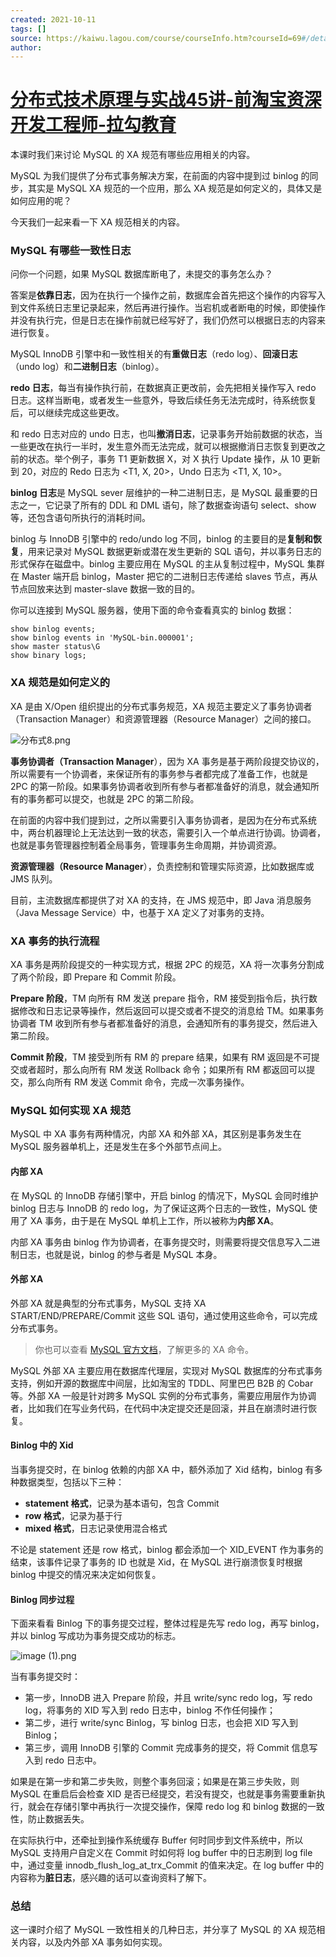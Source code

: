 ```yaml
---
created: 2021-10-11
tags: []
source: https://kaiwu.lagou.com/course/courseInfo.htm?courseId=69#/detail/pc?id=1898
author: 
---
```


# [分布式技术原理与实战45讲-前淘宝资深开发工程师-拉勾教育](https://kaiwu.lagou.com/course/courseInfo.htm?courseId=69#/detail/pc?id=1898)


本课时我们来讨论 MySQL 的 XA 规范有哪些应用相关的内容。

MySQL 为我们提供了分布式事务解决方案，在前面的内容中提到过 binlog 的同步，其实是 MySQL XA 规范的一个应用，那么 XA 规范是如何定义的，具体又是如何应用的呢？

今天我们一起来看一下 XA 规范相关的内容。

### MySQL 有哪些一致性日志

问你一个问题，如果 MySQL 数据库断电了，未提交的事务怎么办？

答案是**依靠日志**，因为在执行一个操作之前，数据库会首先把这个操作的内容写入到文件系统日志里记录起来，然后再进行操作。当宕机或者断电的时候，即使操作并没有执行完，但是日志在操作前就已经写好了，我们仍然可以根据日志的内容来进行恢复。

MySQL InnoDB 引擎中和一致性相关的有**重做日志**（redo log）、**回滚日志**（undo log）和**二进制日志**（binlog）。

**redo 日志**，每当有操作执行前，在数据真正更改前，会先把相关操作写入 redo 日志。这样当断电，或者发生一些意外，导致后续任务无法完成时，待系统恢复后，可以继续完成这些更改。

和 redo 日志对应的 undo 日志，也叫**撤消日志**，记录事务开始前数据的状态，当一些更改在执行一半时，发生意外而无法完成，就可以根据撤消日志恢复到更改之前的状态。举个例子，事务 T1 更新数据 X，对 X 执行 Update 操作，从 10 更新到 20，对应的 Redo 日志为 <T1, X, 20>，Undo 日志为 <T1, X, 10>。

**binlog 日志**是 MySQL sever 层维护的一种二进制日志，是 MySQL 最重要的日志之一，它记录了所有的 DDL 和 DML 语句，除了数据查询语句 select、show 等，还包含语句所执行的消耗时间。

binlog 与 InnoDB 引擎中的 redo/undo log 不同，binlog 的主要目的是**复制和恢复**，用来记录对 MySQL 数据更新或潜在发生更新的 SQL 语句，并以事务日志的形式保存在磁盘中。binlog 主要应用在 MySQL 的主从复制过程中，MySQL 集群在 Master 端开启 binlog，Master 把它的二进制日志传递给 slaves 节点，再从节点回放来达到 master-slave 数据一致的目的。

你可以连接到 MySQL 服务器，使用下面的命令查看真实的 binlog 数据：

```
show binlog events;
show binlog events in 'MySQL-bin.000001';
show master status\G
show binary logs;
```

### XA 规范是如何定义的

XA 是由 X/Open 组织提出的分布式事务规范，XA 规范主要定义了事务协调者（Transaction Manager）和资源管理器（Resource Manager）之间的接口。

![分布式8.png](https://s0.lgstatic.com/i/image3/M01/17/A2/Ciqah16n5eWABApiAACuPsJ6_T0711.png)

**事务协调者（Transaction Manager**），因为 XA 事务是基于两阶段提交协议的，所以需要有一个协调者，来保证所有的事务参与者都完成了准备工作，也就是 2PC 的第一阶段。如果事务协调者收到所有参与者都准备好的消息，就会通知所有的事务都可以提交，也就是 2PC 的第二阶段。

在前面的内容中我们提到过，之所以需要引入事务协调者，是因为在分布式系统中，两台机器理论上无法达到一致的状态，需要引入一个单点进行协调。协调者，也就是事务管理器控制着全局事务，管理事务生命周期，并协调资源。

**资源管理器（Resource Manager**），负责控制和管理实际资源，比如数据库或 JMS 队列。

目前，主流数据库都提供了对 XA 的支持，在 JMS 规范中，即 Java 消息服务（Java Message Service）中，也基于 XA 定义了对事务的支持。

### XA 事务的执行流程

XA 事务是两阶段提交的一种实现方式，根据 2PC 的规范，XA 将一次事务分割成了两个阶段，即 Prepare 和 Commit 阶段。

**Prepare 阶段**，TM 向所有 RM 发送 prepare 指令，RM 接受到指令后，执行数据修改和日志记录等操作，然后返回可以提交或者不提交的消息给 TM。如果事务协调者 TM 收到所有参与者都准备好的消息，会通知所有的事务提交，然后进入第二阶段。

**Commit 阶段**，TM 接受到所有 RM 的 prepare 结果，如果有 RM 返回是不可提交或者超时，那么向所有 RM 发送 Rollback 命令；如果所有 RM 都返回可以提交，那么向所有 RM 发送 Commit 命令，完成一次事务操作。

### MySQL 如何实现 XA 规范

MySQL 中 XA 事务有两种情况，内部 XA 和外部 XA，其区别是事务发生在 MySQL 服务器单机上，还是发生在多个外部节点间上。

#### 内部 XA

在 MySQL 的 InnoDB 存储引擎中，开启 binlog 的情况下，MySQL 会同时维护 binlog 日志与 InnoDB 的 redo log，为了保证这两个日志的一致性，MySQL 使用了 XA 事务，由于是在 MySQL 单机上工作，所以被称为**内部 XA**。

内部 XA 事务由 binlog 作为协调者，在事务提交时，则需要将提交信息写入二进制日志，也就是说，binlog 的参与者是 MySQL 本身。

#### 外部 XA

外部 XA 就是典型的分布式事务，MySQL 支持 XA START/END/PREPARE/Commit 这些 SQL 语句，通过使用这些命令，可以完成分布式事务。

> 你也可以查看 [MySQL 官方文档](https://dev.mysql.com/doc/refman/8.0/en/xa-statements.html)，了解更多的 XA 命令。

MySQL 外部 XA 主要应用在数据库代理层，实现对 MySQL 数据库的分布式事务支持，例如开源的数据库中间层，比如淘宝的 TDDL、阿里巴巴 B2B 的 Cobar 等。外部 XA 一般是针对跨多 MySQL 实例的分布式事务，需要应用层作为协调者，比如我们在写业务代码，在代码中决定提交还是回滚，并且在崩溃时进行恢复。

#### Binlog 中的 Xid

当事务提交时，在 binlog 依赖的内部 XA 中，额外添加了 Xid 结构，binlog 有多种数据类型，包括以下三种：

-   **statement 格式**，记录为基本语句，包含 Commit
-   **row 格式**，记录为基于行
-   **mixed 格式**，日志记录使用混合格式

不论是 statement 还是 row 格式，binlog 都会添加一个 XID\_EVENT 作为事务的结束，该事件记录了事务的 ID 也就是 Xid，在 MySQL 进行崩溃恢复时根据 binlog 中提交的情况来决定如何恢复。

#### Binlog 同步过程

下面来看看 Binlog 下的事务提交过程，整体过程是先写 redo log，再写 binlog，并以 binlog 写成功为事务提交成功的标志。

![image (1).png](https://s0.lgstatic.com/i/image3/M01/17/9E/Ciqah16n4WSAMCkOAAEJyX3OrOY183.png)

当有事务提交时：

-   第一步，InnoDB 进入 Prepare 阶段，并且 write/sync redo log，写 redo log，将事务的 XID 写入到 redo 日志中，binlog 不作任何操作；
-   第二步，进行 write/sync Binlog，写 binlog 日志，也会把 XID 写入到 Binlog；
-   第三步，调用 InnoDB 引擎的 Commit 完成事务的提交，将 Commit 信息写入到 redo 日志中。

如果是在第一步和第二步失败，则整个事务回滚；如果是在第三步失败，则 MySQL 在重启后会检查 XID 是否已经提交，若没有提交，也就是事务需要重新执行，就会在存储引擎中再执行一次提交操作，保障 redo log 和 binlog 数据的一致性，防止数据丢失。

在实际执行中，还牵扯到操作系统缓存 Buffer 何时同步到文件系统中，所以 MySQL 支持用户自定义在 Commit 时如何将 log buffer 中的日志刷到 log file 中，通过变量 innodb\_flush\_log\_at\_trx\_Commit 的值来决定。在 log buffer 中的内容称为**脏日志**，感兴趣的话可以查询资料了解下。

### 总结

这一课时介绍了 MySQL 一致性相关的几种日志，并分享了 MySQL 的 XA 规范相关内容，以及内外部 XA 事务如何实现。
